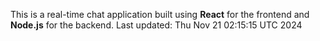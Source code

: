 This is a real-time chat application built using **React** for the frontend and **Node.js** for the backend.
Last updated: Thu Nov 21 02:15:15 UTC 2024
